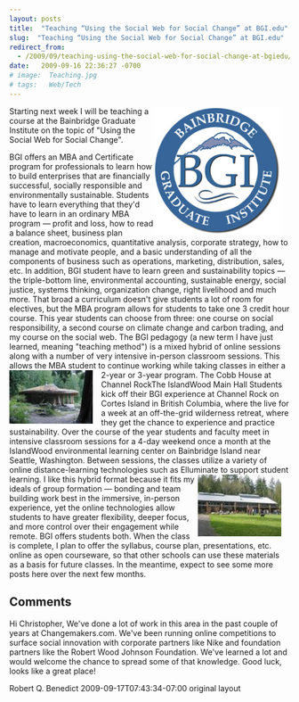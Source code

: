 ```yaml
---
layout: posts
title:  "Teaching “Using the Social Web for Social Change” at BGI.edu"
slug:  "Teaching “Using the Social Web for Social Change” at BGI.edu"
redirect_from:
  - /2009/09/teaching-using-the-social-web-for-social-change-at-bgiedu/
date:   2009-09-16 22:36:27 -0700
# image:  Teaching.jpg
# tags:   Web/Tech
---
```


<img width="230px" style=" margin-right:15px" align="right"  src="../assets/images/Teaching.jpg" alt="Teaching"/>

 Starting next week I will be teaching a course at the Bainbridge Graduate Institute on the topic of "Using the Social Web for Social Change".

BGI offers an MBA and Certificate program for professionals to learn how to build enterprises that are financially successful, socially responsible and environmentally sustainable. Students have to learn everything that they'd have to learn in an ordinary MBA program — profit and loss, how to read a balance sheet, business plan creation, macroeconomics, quantitative analysis, corporate strategy, how to manage and motivate people, and a basic understanding of all the components of business such as operations, marketing, distribution, sales, etc. In addition, BGI student have to learn green and sustainability topics — the triple-bottom line, environmental accounting, sustainable energy, social justice, systems thinking, organization change, right livelihood and much more.
That broad a curriculum doesn't give students a lot of room for electives, but the MBA program allows for students to take one 3 credit hour course. This year students can choose from three: one course on social responsibility, a second course on climate change and carbon trading, and my course on the social web.
The BGI pedagogy (a new term I have just learned, meaning "teaching method") is a mixed hybrid of online sessions along with a number of very intensive in-person classroom sessions. This allows the MBA student to continue working while taking classes in either a 2-year or 3-year program.
<img width="150px" style=" margin-right:15px" align="left"  src="../assets/images/016.jpg" alt="cyberpunkstack"/>
The Cobb House at Channel RockThe IslandWood Main Hall Students kick off their BGI experience at Channel Rock on Cortes Island in British Columbia, where the live for a week at an off-the-grid wilderness retreat, where they get the chance to experience and practice sustainability. Over the course of the year students and faculty meet in intensive classroom sessions for a 4-day weekend once a month at the  IslandWood environmental learning center on Bainbridge Island near Seattle, Washington. Between sessions, the classes utilize a variety of online distance-learning technologies such as Elluminate to support student learning.
<img width="150px" style=" margin-right:15px" align="right"  src="../assets/images/017.jpg" alt="cyberpunkstack"/>
I like this hybrid format because it fits my ideals of group formation — bonding and team building work best in the immersive, in-person experience, yet the online technologies allow students to have greater flexibility, deeper focus, and more control over their engagement while remote. BGI offers students both.
When the class is complete, I plan to offer the syllabus, course plan, presentations, etc. online as open courseware, so that other schools can use these materials as a basis for future classes. In the meantime, expect to see some more posts here over the next few months.

## Comments
Hi Christopher, We've done a lot of work in this area in the past couple of years at Changemakers.com. We've been running online competitions to surface social innovation with corporate partners like Nike and foundation partners like the Robert Wood Johnson Foundation. We've learned a lot and would welcome the chance to spread some of that knowledge. Good luck, looks like a great place!

Robert Q. Benedict 2009-09-17T07:43:34-07:00
original layout